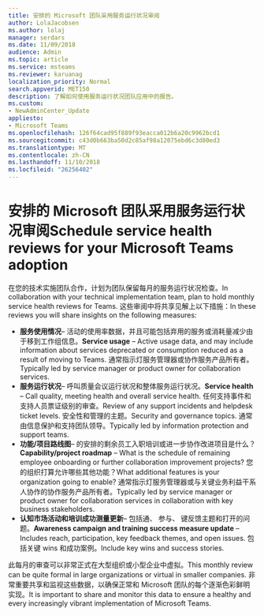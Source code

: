 ```yaml
---
title: 安排的 Microsoft 团队采用服务运行状况审阅
author: LolaJacobsen
ms.author: lolaj
manager: serdars
ms.date: 11/09/2018
audience: Admin
ms.topic: article
ms.service: msteams
ms.reviewer: karuanag
localization_priority: Normal
search.appverid: MET150
description: 了解如何使用服务运行状况团队应用中的报告。
ms.custom:
- NewAdminCenter_Update
appliesto:
- Microsoft Teams
ms.openlocfilehash: 126f64cad95f889f93eacca012b6a20c9962bcd1
ms.sourcegitcommit: c43d0b663ba50d2c85af98a12075ebd6c3d80ed3
ms.translationtype: MT
ms.contentlocale: zh-CN
ms.lasthandoff: 11/10/2018
ms.locfileid: "26256402"
---
```

# <a name="schedule-service-health-reviews-for-your-microsoft-teams-adoption"></a><span data-ttu-id="36d16-103">安排的 Microsoft 团队采用服务运行状况审阅</span><span class="sxs-lookup"><span data-stu-id="36d16-103">Schedule service health reviews for your Microsoft Teams adoption</span></span>

<span data-ttu-id="36d16-104">在您的技术实施团队合作，计划为团队保留每月的服务运行状况检查。</span><span class="sxs-lookup"><span data-stu-id="36d16-104">In collaboration with your technical implementation team, plan to hold monthly service health reviews for Teams.</span></span> <span data-ttu-id="36d16-105">这些审阅中将共享见解上以下措施：</span><span class="sxs-lookup"><span data-stu-id="36d16-105">In these reviews you will share insights on the following measures:</span></span>

- <span data-ttu-id="36d16-106">**服务使用情况**– 活动的使用率数据，并且可能包括弃用的服务或消耗量减少由于移到工作组信息。</span><span class="sxs-lookup"><span data-stu-id="36d16-106">**Service usage** – Active usage data, and may include information about services deprecated or consumption reduced as a result of moving to Teams.</span></span> <span data-ttu-id="36d16-107">通常指示灯服务管理器或协作服务产品所有者。</span><span class="sxs-lookup"><span data-stu-id="36d16-107">Typically led by service manager or product owner for collaboration services.</span></span>
- <span data-ttu-id="36d16-108">**服务运行状况**– 呼叫质量会议运行状况和整体服务运行状况。</span><span class="sxs-lookup"><span data-stu-id="36d16-108">**Service health** – Call quality, meeting health and overall service health.</span></span> <span data-ttu-id="36d16-109">任何支持事件和支持人员票证级别的审查。</span><span class="sxs-lookup"><span data-stu-id="36d16-109">Review of any support incidents and helpdesk ticket levels.</span></span> <span data-ttu-id="36d16-110">安全性和管理的主题。</span><span class="sxs-lookup"><span data-stu-id="36d16-110">Security and governance topics.</span></span> <span data-ttu-id="36d16-111">通常由信息保护和支持团队领导。</span><span class="sxs-lookup"><span data-stu-id="36d16-111">Typically led by information protection and support teams.</span></span> 
- <span data-ttu-id="36d16-112">**功能/项目路线图**– 的安排的剩余员工入职培训或进一步协作改进项目是什么？</span><span class="sxs-lookup"><span data-stu-id="36d16-112">**Capability/project roadmap** – What is the schedule of remaining employee onboarding or further collaboration improvement projects?</span></span> <span data-ttu-id="36d16-113">您的组织打算允许哪些其他功能？</span><span class="sxs-lookup"><span data-stu-id="36d16-113">What additional features is your organization going to enable?</span></span> <span data-ttu-id="36d16-114">通常指示灯服务管理器或与关键业务利益干系人协作的协作服务产品所有者。</span><span class="sxs-lookup"><span data-stu-id="36d16-114">Typically led by service manager or product owner for collaboration services in collaboration with key business stakeholders.</span></span>
- <span data-ttu-id="36d16-115">**认知市场活动和培训成功测量更新**– 包括通、 参与、 键反馈主题和打开的问题。</span><span class="sxs-lookup"><span data-stu-id="36d16-115">**Awareness campaign and training success measure update** – Includes reach, participation, key feedback themes, and open issues.</span></span> <span data-ttu-id="36d16-116">包括关键 wins 和成功案例。</span><span class="sxs-lookup"><span data-stu-id="36d16-116">Include key wins and success stories.</span></span> 

<span data-ttu-id="36d16-117">此每月的审查可以非常正式在大型组织或小型企业中虚拟。</span><span class="sxs-lookup"><span data-stu-id="36d16-117">This monthly review can be quite formal in large organizations or virtual in smaller companies.</span></span> <span data-ttu-id="36d16-118">非常重要共享和监视这些数据，以确保正常和 Microsoft 团队的每个逐渐色彩鲜明实现。</span><span class="sxs-lookup"><span data-stu-id="36d16-118">It is important to share and monitor this data to ensure a healthy and every increasingly vibrant implementation of Microsoft Teams.</span></span> 
